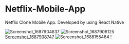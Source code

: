 # Netflix-Mobile-App
Netflix Clone Mobile App. Developed by using React Native


![Screenshot_1687904837](https://github.com/AtaSahin/Netflix-Mobile-App/assets/80812122/f099f14d-0752-459c-92ac-7b7165e90a32)
![Screenshot_1687908125](https://github.com/AtaSahin/Netflix-Mobile-App/assets/80812122/2431e4cb-65a1-4f0b-9bec-03cd98811236)
[Screenshot_1687908747](https://github.com/AtaSahin/Netflix-Mobile-App/assets/80812122/2e4d3f4c-76e3-4797-85c5-58dcf60d5c8a)
![Screenshot_1688155464](https://github.com/AtaSahin/Netflix-Mobile-App/assets/80812122/79dd06e9-048f-413c-b397-8ac7bc672daa)
!
